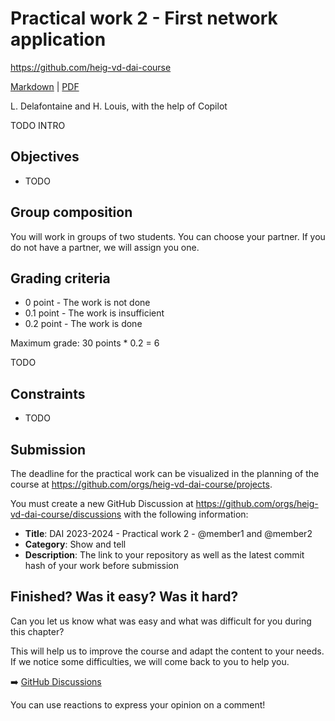 [markdown]:
  https://github.com/heig-vd-dai-course/heig-vd-dai-course/blob/main/13-practical-work-2/README.md
[pdf]:
  https://heig-vd-dai-course.github.io/heig-vd-dai-course/13-practical-work-2/13-practical-work-2.pdf
[discussions]: https://github.com/orgs/heig-vd-dai-course/discussions

# Practical work 2 - First network application

<https://github.com/heig-vd-dai-course>

[Markdown][markdown] | [PDF][pdf]

L. Delafontaine and H. Louis, with the help of Copilot

TODO INTRO

## Objectives

- TODO

## Group composition

You will work in groups of two students. You can choose your partner. If you do
not have a partner, we will assign you one.

## Grading criteria

- 0 point - The work is not done
- 0.1 point - The work is insufficient
- 0.2 point - The work is done

Maximum grade: 30 points \* 0.2 = 6

TODO

## Constraints

- TODO

## Submission

The deadline for the practical work can be visualized in the planning of the
course at <https://github.com/orgs/heig-vd-dai-course/projects>.

You must create a new GitHub Discussion at
<https://github.com/orgs/heig-vd-dai-course/discussions> with the following
information:

- **Title**: DAI 2023-2024 - Practical work 2 - @member1 and @member2
- **Category**: Show and tell
- **Description**: The link to your repository as well as the latest commit hash
  of your work before submission

## Finished? Was it easy? Was it hard?

Can you let us know what was easy and what was difficult for you during this
chapter?

This will help us to improve the course and adapt the content to your needs. If
we notice some difficulties, we will come back to you to help you.

:arrow_right: [GitHub Discussions][discussions]

You can use reactions to express your opinion on a comment!
